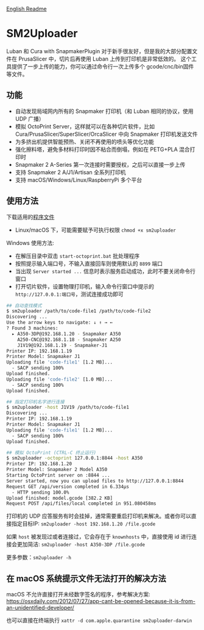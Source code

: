 [English Readme](README.md)

# SM2Uploader
Luban 和 Cura with SnapmakerPlugin 对于新手很友好，但是我的大部分配置文件在 PrusaSlicer 中，切片后再使用 Luban 上传到打印机是非常低效的。
这个工具提供了一步上传的能力，你可以通过命令行一次上传多个 gcode/cnc/bin固件 等文件。

## 功能
- 自动发现局域网内所有的 Snapmaker 打印机（和 Luban 相同的协议，使用 UDP 广播）
- 模拟 OctoPrint Server，这样就可以在各种切片软件，比如 Cura/PrusaSlicer/SuperSlicer/OrcaSlicer 中向 Snapmaker 打印机发送文件
- 为多挤出机提供智能预热、关闭不再使用的喷头等优化功能
- 强化擦料塔，避免多材料打印时因不粘合而倒塌，例如在 PETG+PLA 混合打印时
- Snapmaker 2 A-Series 第一次连接时需要授权，之后可以直接一步上传
- 支持 Snapmaker 2 A/J1/Artisan 全系列打印机
- 支持 macOS/Windows/Linux/RaspberryPi 多个平台

## 使用方法
下载适用的[程序文件](https://github.com/macdylan/sm2uploader/releases)
  - Linux/macOS 下，可能需要赋予可执行权限 `chmod +x sm2uploader`

Windows 使用方法:
  - 在解压目录中双击 `start-octoprint.bat` 批处理程序
  - 按照提示输入端口号，不输入直接回车则使用默认的 `8899` 端口
  - 当出现 `Server started ...` 信息时表示服务启动成功，此时不要关闭命令行窗口
  - 打开切片软件，设置物理打印机，输入命令行窗口中提示的 `http://127.0.0.1:端口号`，测试连接成功即可

```bash
## 自动查找模式
$ sm2uploader /path/to/code-file1 /path/to/code-file2
Discovering ...
Use the arrow keys to navigate: ↓ ↑ → ←
? Found 3 machines:
  ▸ A350-3DP@192.168.1.20 - Snapmaker A350
    A250-CNC@192.168.1.18 - Snapmaker A250
    J1V19@192.168.1.19 - Snapmaker-J1
Printer IP: 192.168.1.19
Printer Model: Snapmaker J1
Uploading file 'code-file1' [1.2 MB]...
  - SACP sending 100%
Upload finished.
Uploading file 'code-file2' [1.0 MB]...
  - SACP sending 100%
Upload finished.

## 指定打印机名字进行连接
$ sm2uploader -host J1V19 /path/to/code-file1
Discovering ...
Printer IP: 192.168.1.19
Printer Model: Snapmaker J1
Uploading file 'code-file1' [1.2 MB]...
  - SACP sending 100%
Upload finished.

## 模拟 OctoPrint (CTRL-C 终止运行)
$ sm2uploader -octoprint 127.0.0.1:8844 -host A350
Printer IP: 192.168.1.20
Printer Model: Snapmaker 2 Model A350
Starting OctoPrint server on :8844 ...
Server started, now you can upload files to http://127.0.0.1:8844
Request GET /api/version completed in 6.334µs
  - HTTP sending 100.0%
Upload finished: model.gcode [382.2 KB]
Request POST /api/files/local completed in 951.080458ms
```

打印机的 UDP 应答服务有时会挂掉，通常需要重启打印机来解决。或者你可以直接指定目标IP: `sm2uploader -host 192.168.1.20 /file.gcode`

如果 `host` 被发现过或者连接过，它会存在于 `knownhosts` 中，直接使用 id 进行连接会更加简洁: `sm2uploader -host A350-3DP /file.gcode`

更多参数：`sm2uploader -h`

## 在 macOS 系统提示文件无法打开的解决方法
macOS 不允许直接打开未经数字签名的程序，参考解决方案: https://osxdaily.com/2012/07/27/app-cant-be-opened-because-it-is-from-an-unidentified-developer/

也可以直接在终端执行 `xattr -d com.apple.quarantine sm2uploader-darwin`
